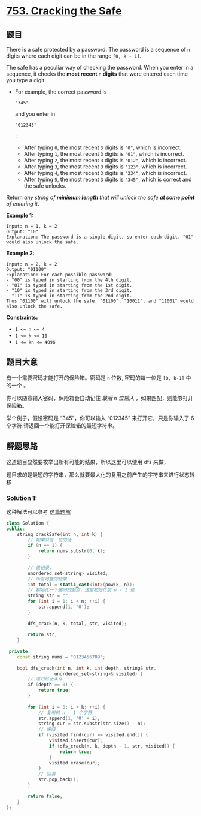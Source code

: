 # [753. Cracking the Safe](https://leetcode.com/problems/cracking-the-safe/)

## 题目

There is a safe protected by a password. The password is a sequence of `n` digits where each digit can be in the range `[0, k - 1]`.

The safe has a peculiar way of checking the password. When you enter in a sequence, it checks the **most recent** `n` **digits** that were entered each time you type a digit.

- For example, the correct password is 

  ```
  "345"
  ```

   and you enter in 

  ```
  "012345"
  ```

  : 	

  - After typing `0`, the most recent `3` digits is `"0"`, which is incorrect.
  - After typing `1`, the most recent `3` digits is `"01"`, which is incorrect.
  - After typing `2`, the most recent `3` digits is `"012"`, which is incorrect.
  - After typing `3`, the most recent `3` digits is `"123"`, which is incorrect.
  - After typing `4`, the most recent `3` digits is `"234"`, which is incorrect.
  - After typing `5`, the most recent `3` digits is `"345"`, which is correct and the safe unlocks.

Return *any string of **minimum length** that will unlock the safe **at some point** of entering it*.

 

**Example 1:**

```
Input: n = 1, k = 2
Output: "10"
Explanation: The password is a single digit, so enter each digit. "01" would also unlock the safe.
```

**Example 2:**

```
Input: n = 2, k = 2
Output: "01100"
Explanation: For each possible password:
- "00" is typed in starting from the 4th digit.
- "01" is typed in starting from the 1st digit.
- "10" is typed in starting from the 3rd digit.
- "11" is typed in starting from the 2nd digit.
Thus "01100" will unlock the safe. "01100", "10011", and "11001" would also unlock the safe.
```

 

**Constraints:**

- `1 <= n <= 4`
- `1 <= k <= 10`
- `1 <= kn <= 4096`

## 题目大意
有一个需要密码才能打开的保险箱。密码是 `n` 位数, 密码的每一位是 `[0, k-1]` 中的一个 。

你可以随意输入密码，保险箱会自动记住 *最后 n 位输入* ，如果匹配，则能够打开保险箱。

举个例子，假设密码是 “345”，你可以输入 “012345” 来打开它，只是你输入了 6 个字符.请返回一个能打开保险箱的最短字符串。

## 解题思路

这道题目显然要枚举出所有可能的结果，所以这里可以使用 dfs 来做，

题目求的是最短的字符串，那么就要最大化的复用之前产生的字符串来进行状态转移

### Solution 1:

这种解法可以参考 [这篇题解](https://books.halfrost.com/leetcode/ChapterFour/0700~0799/0753.Cracking-the-Safe/)


````c++
class Solution {
public:
    string crackSafe(int n, int k) {
        // 如果只有一位的话
        if (n == 1) {
            return nums.substr(0, k);
        }
        
        // 做记录，
        unordered_set<string> visited;
        // 所有可能的结果
        int total = static_cast<int>(pow(k, n));
        // 初始化一个递归的起点，这里初始化前 n - 1 位
        string str = "";
        for (int i = 1; i < n; ++i) {
            str.append(1, '0');
        }
        
        dfs_crack(n, k, total, str, visited);
        
        return str;
    }
    
 private:
    const string nums = "0123456789";
    
    bool dfs_crack(int n, int k, int depth, string& str,
                  unordered_set<string>& visited) {
        // 递归终止条件
        if (depth == 0) {
            return true;
        }
        
        for (int i = 0; i < k; ++i) {
            // 复用前 n - 1 个字符
            str.append(1, '0' + i);
            string cur = str.substr(str.size() - n);
            // 递归
            if (visited.find(cur) == visited.end()) {
                visited.insert(cur);
                if (dfs_crack(n, k, depth - 1, str, visited)) {
                    return true;
                }
                visited.erase(cur);
            }
            // 回溯
            str.pop_back();
        }
        
        return false;
    }
};
`````
